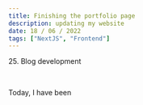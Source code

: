 ```yaml
---
title: Finishing the portfolio page
description: updating my website
date: 18 / 06 / 2022
tags: ["NextJS", "Frontend"]
---
```


<p>25. Blog development</p>

<br/>
<p> Today, I have been 
</p>